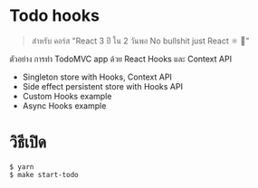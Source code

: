 # Todo hooks 
> สำหรับ คอร์ส "React 3 ปี ใน 2 วันพอ No bullshit just React ⚛️ 🦄"

ตัวอย่าง การทำ TodoMVC app ด้วย React Hooks และ Context API

- Singleton store with Hooks, Context API
- Side effect persistent store with Hooks API
- Custom Hooks example
- Async Hooks example


# วิธีเปิด
```
$ yarn
$ make start-todo
```
